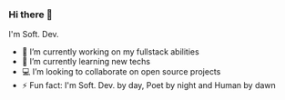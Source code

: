 ### Hi there 👋

I'm Soft. Dev.

- 🔭 I’m currently working on my fullstack abilities
- 🌱 I’m currently learning new techs
- :computer: I’m looking to collaborate on open source projects
- ⚡ Fun fact: I'm Soft. Dev. by day, Poet by night and Human by dawn
